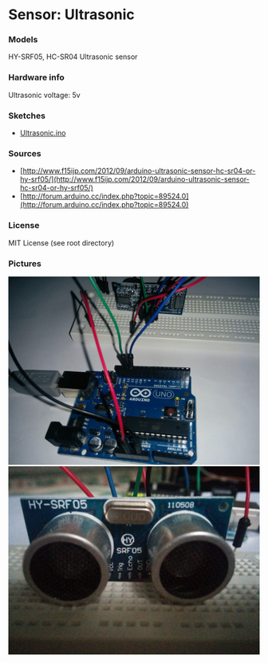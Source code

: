 # Sensor: Ultrasonic

### Models

HY-SRF05, HC-SR04 Ultrasonic sensor

### Hardware info

Ultrasonic voltage: 5v

### Sketches

- [Ultrasonic.ino](Ultrasonic.ino)

### Sources

 - [http://www.f15ijp.com/2012/09/arduino-ultrasonic-sensor-hc-sr04-or-hy-srf05/](http://www.f15ijp.com/2012/09/arduino-ultrasonic-sensor-hc-sr04-or-hy-srf05/)
 - [http://forum.arduino.cc/index.php?topic=89524.0](http://forum.arduino.cc/index.php?topic=89524.0)
 
### License

MIT License (see root directory)
 
### Pictures

![alt text][img_ultrasonic_1]
![alt text][img_ultrasonic_2]

[img_ultrasonic_1]: https://raw.githubusercontent.com/vAlmaraz/arduino-examples/master/Images/Sensor_Ultrasonic_1.jpg "Sensor: Ultrasonic (1)"
[img_ultrasonic_2]: https://raw.githubusercontent.com/vAlmaraz/arduino-examples/master/Images/Sensor_Ultrasonic_2.jpg "Sensor: Ultrasonic (2)"
